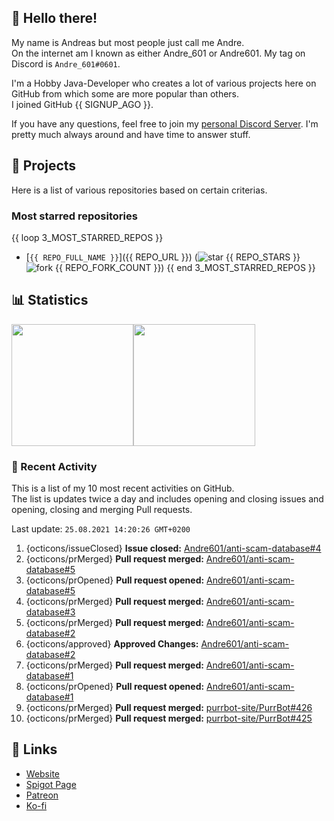 <!-- Links -->
[purr]: https://purrbot.site
[discord]: https://discord.gg/6dazXp6
[website]: https://andre601.ch
[spigot]: https://www.spigotmc.org/resources/authors/56829/
[patreon]: https://patreon.com/andre_601
[ko-fi]: https://ko-fi.com/andre_601

<!-- SVGs -->
[star]: https://cdn.jsdelivr.net/gh/Readme-Workflows/Readme-Icons@main/icons/octicons/StarredRepository.svg
[fork]: https://cdn.jsdelivr.net/gh/Readme-Workflows/Readme-Icons@main/icons/octicons/ForkedRepository.svg

## 👋 Hello there!
My name is Andreas but most people just call me Andre.  
On the internet am I known as either Andre_601 or Andre601. My tag on Discord is `Andre_601#0601`.

I'm a Hobby Java-Developer who creates a lot of various projects here on GitHub from which some are more popular than others.  
I joined GitHub {{ SIGNUP_AGO }}.

If you have any questions, feel free to join my [personal Discord Server][discord]. I'm pretty much always around and have time to answer stuff.

## 📁 Projects
Here is a list of various repositories based on certain criterias.

### Most starred repositories

{{ loop 3_MOST_STARRED_REPOS }}
- [`{{ REPO_FULL_NAME }}`]({{ REPO_URL }}) (![star] {{ REPO_STARS }} ![fork] {{ REPO_FORK_COUNT }})
{{ end 3_MOST_STARRED_REPOS }}

## 📊 Statistics
<img height="195px" src="https://github-readme-stats.vercel.app/api?username=Andre601&show_icons=true&hide_rank=true&title_color=3498db&bg_color=ffffff00&text_color=718096&disable_animations=true"><img height="195px" src="https://github-readme-stats.vercel.app/api/top-langs?username=Andre601&layout=compact&title_color=3498db&bg_color=ffffff00&text_color=718096">

### 📜 Recent Activity
This is a list of my 10 most recent activities on GitHub.  
The list is updates twice a day and includes opening and closing issues and opening, closing and merging Pull requests.

<!--RECENT_ACTIVITY:last_update-->
Last update: `25.08.2021 14:20:26 GMT+0200`
<!--RECENT_ACTIVITY:last_update_end-->
<!--RECENT_ACTIVITY:start-->
1. {octicons/issueClosed} **Issue closed:** [Andre601/anti-scam-database#4](https://github.com/Andre601/anti-scam-database/issues/4)
2. {octicons/prMerged} **Pull request merged:** [Andre601/anti-scam-database#5](https://github.com/Andre601/anti-scam-database/pull/5)
3. {octicons/prOpened} **Pull request opened:** [Andre601/anti-scam-database#5](https://github.com/Andre601/anti-scam-database/pull/5)
4. {octicons/prMerged} **Pull request merged:** [Andre601/anti-scam-database#3](https://github.com/Andre601/anti-scam-database/pull/3)
5. {octicons/prMerged} **Pull request merged:** [Andre601/anti-scam-database#2](https://github.com/Andre601/anti-scam-database/pull/2)
6. {octicons/approved} **Approved Changes:** [Andre601/anti-scam-database#2](https://github.com/Andre601/anti-scam-database/pull/2#pullrequestreview-737332691)
7. {octicons/prMerged} **Pull request merged:** [Andre601/anti-scam-database#1](https://github.com/Andre601/anti-scam-database/pull/1)
8. {octicons/prOpened} **Pull request opened:** [Andre601/anti-scam-database#1](https://github.com/Andre601/anti-scam-database/pull/1)
9. {octicons/prMerged} **Pull request merged:** [purrbot-site/PurrBot#426](https://github.com/purrbot-site/PurrBot/pull/426)
10. {octicons/prMerged} **Pull request merged:** [purrbot-site/PurrBot#425](https://github.com/purrbot-site/PurrBot/pull/425)
<!--RECENT_ACTIVITY:end-->

## 🔗 Links
- [Website]
- [Spigot Page][spigot]
- [Patreon]
- [Ko-fi]
